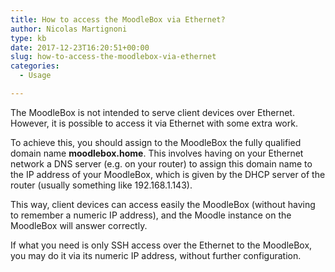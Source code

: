 ```yaml
---
title: How to access the MoodleBox via Ethernet?
author: Nicolas Martignoni
type: kb
date: 2017-12-23T16:20:51+00:00
slug: how-to-access-the-moodlebox-via-ethernet
categories:
  - Usage

---
```

The MoodleBox is not intended to serve client devices over Ethernet. However, it is possible to access it via Ethernet with some extra work.

To achieve this, you should assign to the MoodleBox the fully qualified domain name **moodlebox.home**. This involves having on your Ethernet network a DNS server (e.g. on your router) to assign this domain name to the IP address of your MoodleBox, which is given by the DHCP server of the router (usually something like 192.168.1.143).

This way, client devices can access easily the MoodleBox (without having to remember a numeric IP address), and the Moodle instance on the MoodleBox will answer correctly.

If what you need is only SSH access over the Ethernet to the MoodleBox, you may do it via its numeric IP address, without further configuration.

